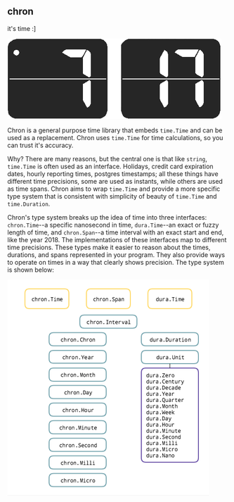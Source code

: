 ## chron
it's time :]

![](https://github.com/dustinevan/chron/blob/master/chron.png "chron")

Chron is a general purpose time library that embeds `time.Time` and can be used as a replacement. Chron uses `time.Time` for time calculations, so you can trust it's accuracy.

Why? There are many reasons, but the central one is that like `string`, `time.Time` is often used as an interface. Holidays, credit card expiration dates, hourly reporting times, postgres timestamps; all these things have different time precisions, some are used as instants, while others are used as time spans. Chron aims to wrap `time.Time` and provide a more specific type system that is consistent with simplicity of beauty of `time.Time` and `time.Duration`. 

Chron's type system breaks up the idea of time into three interfaces: `chron.Time`--a specific nanosecond in time, `dura.Time`--an exact or fuzzy length of time, and `chron.Span`--a time interval with an exact start and end, like the year 2018. The implementations of these interfaces map to different time precisions. These types make it easier to reason about the times, durations, and spans represented in your program. They also provide ways to operate on times in a way that clearly shows precision. The type system is shown below:

![](https://github.com/dustinevan/chron/blob/master/typesystem.png "type system")
